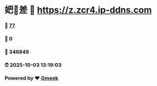 # 妑🔭差 :link: https://z.zcr4.ip-ddns.com 
### :page_facing_up: [77](https://z.zcr4.ip-ddns.com/tag.html) 
### :speech_balloon: 0 
### :hibiscus: 346849 
### :alarm_clock: 2025-10-03 13:19:03 
### Powered by :heart: [Gmeek](https://github.com/Meekdai/Gmeek)
